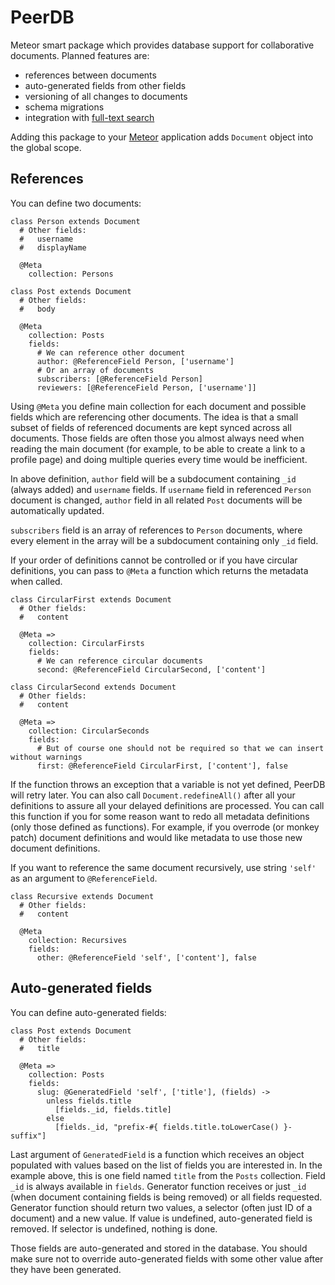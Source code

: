 PeerDB
======

Meteor smart package which provides database support for collaborative documents. Planned features are:
 * references between documents
 * auto-generated fields from other fields
 * versioning of all changes to documents
 * schema migrations
 * integration with [full-text search](http://www.elasticsearch.org/)

Adding this package to your [Meteor](http://www.meteor.com/) application adds `Document` object into the global scope.

References
----------

You can define two documents:

    class Person extends Document
      # Other fields:
      #   username
      #   displayName

      @Meta
        collection: Persons

    class Post extends Document
      # Other fields:
      #   body

      @Meta
        collection: Posts
        fields:
          # We can reference other document
          author: @ReferenceField Person, ['username']
          # Or an array of documents
          subscribers: [@ReferenceField Person]
          reviewers: [@ReferenceField Person, ['username']]

Using `@Meta` you define main collection for each document and possible fields which are referencing
other documents. The idea is that a small subset of fields of referenced documents are kept synced
across all documents. Those fields are often those you almost always need when reading the main document
(for example, to be able to create a link to a profile page) and doing multiple queries every time would
be inefficient.

In above definition, `author` field will be a subdocument containing `_id` (always added) and `username`
fields. If `username` field in referenced `Person` document is changed, `author` field in all related
`Post` documents will be automatically updated.

`subscribers` field is an array of references to `Person` documents, where every element in the array will
be a subdocument containing only `_id` field.

If your order of definitions cannot be controlled or if you have circular definitions, you can pass to
`@Meta` a function which returns the metadata when called.

    class CircularFirst extends Document
      # Other fields:
      #   content

      @Meta =>
        collection: CircularFirsts
        fields:
          # We can reference circular documents
          second: @ReferenceField CircularSecond, ['content']

    class CircularSecond extends Document
      # Other fields:
      #   content

      @Meta =>
        collection: CircularSeconds
        fields:
          # But of course one should not be required so that we can insert without warnings
          first: @ReferenceField CircularFirst, ['content'], false

If the function throws an exception that a variable is not yet defined, PeerDB will retry later. You can
also call `Document.redefineAll()` after all your definitions to assure all your delayed definitions are
processed. You can call this function if you for some reason want to redo all metadata definitions
(only those defined as functions). For example, if you overrode (or monkey patch) document definitions and
would like metadata to use those new document definitions.

If you want to reference the same document recursively, use string `'self'` as an argument to `@ReferenceField`.

    class Recursive extends Document
      # Other fields:
      #   content

      @Meta
        collection: Recursives
        fields:
          other: @ReferenceField 'self', ['content'], false

Auto-generated fields
---------------------

You can define auto-generated fields:

    class Post extends Document
      # Other fields:
      #   title

      @Meta =>
        collection: Posts
        fields:
          slug: @GeneratedField 'self', ['title'], (fields) ->
            unless fields.title
              [fields._id, fields.title]
            else
              [fields._id, "prefix-#{ fields.title.toLowerCase() }-suffix"]

Last argument of `GeneratedField` is a function which receives an object populated with values based on the list of
fields you are interested in. In the example above, this is one field named `title` from the `Posts` collection. Field
`_id` is always available in `fields`. Generator function receives or just `_id` (when document containing fields is being
removed) or all fields requested. Generator function should return two values, a selector (often just ID of a document)
and a new value. If value is undefined, auto-generated field is removed. If selector is undefined, nothing is done.

Those fields are auto-generated and stored in the database. You should make sure not to override auto-generated
fields with some other value after they have been generated.